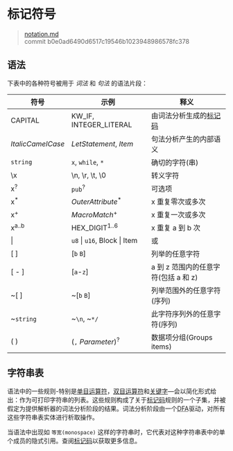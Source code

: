 # 标记符号

>[notation.md](https://github.com/rust-lang/reference/blob/master/src/notation.md)\
>commit b0e0ad6490d6517c19546b1023948986578fc378

## 语法

下表中的各种符号被用于 *词法* 和 *句法* 的语法片段：

| 符号           | 示例                      | 释义                                 
|-------------------|-------------------------------|--------------------------------|
| CAPITAL           | KW_IF, INTEGER_LITERAL        | 由词法分析生成的[标记码](token)|
| _ItalicCamelCase_ | _LetStatement_, _Item_        | 句法分析产生的内部语义                        |
| `string`          | `x`, `while`, `*`             | 确切的字符(串)                   |
| \\x               | \\n, \\r, \\t, \\0            | 转义字符                        |
| x<sup>?</sup>     | `pub`<sup>?</sup>             | 可选项                          |
| x<sup>\*</sup>    | _OuterAttribute_<sup>\*</sup> | x 重复零次或多次                  |
| x<sup>+</sup>     |  _MacroMatch_<sup>+</sup>     | x 重复一次或多次                  |
| x<sup>a..b</sup>  | HEX_DIGIT<sup>1..6</sup>      | x 重复 a 到 b 次                 |
| \|                | `u8` \| `u16`, Block \| Item  | 或                              |
| [ ]               | [`b` `B`]                     | 列举的任意字符                    |
| [ - ]             | [`a`-`z`]                     | a 到 z 范围内的任意字符(包括 a 和 z)|
| ~[ ]              | ~[`b` `B`]                    | 列举范围外的任意字符(序列)          |
| ~`string`         | ~`\n`, ~`*/`                  | 此字符序列外的任意字符(序列)        |
| ( )               | (`,` _Parameter_)<sup>?</sup> | 数据项分组(Groups items)       |

## 字符串表

语法中的一些规则-特别是[单目运算符]，[双目运算符]和[关键字]—会以简化形式给出：作为可打印字符串的列表。这些规则构成了关于[标记码]规则的一个子集，并被假定为提供解析器的词法分析阶段的结果。词法分析阶段由一个<abbr title="确定性有限自动机(Deterministic Finite Automaton)">DFA</abbr>驱动，对所有这些字符串表实体进行析取操作。

当语法中出现如 `等宽(monospace)` 这样的字符串时，它代表对这种字符串表中的单个成员的隐式引用。查阅[标记码]以获取更多信息。

[双目运算符]: expressions/operator-expr.md#arithmetic-and-logical-binary-operators
[关键字]: keywords.md
[标记码]: tokens.md
[单目运算符]: expressions/operator-expr.md#borrow-operators
